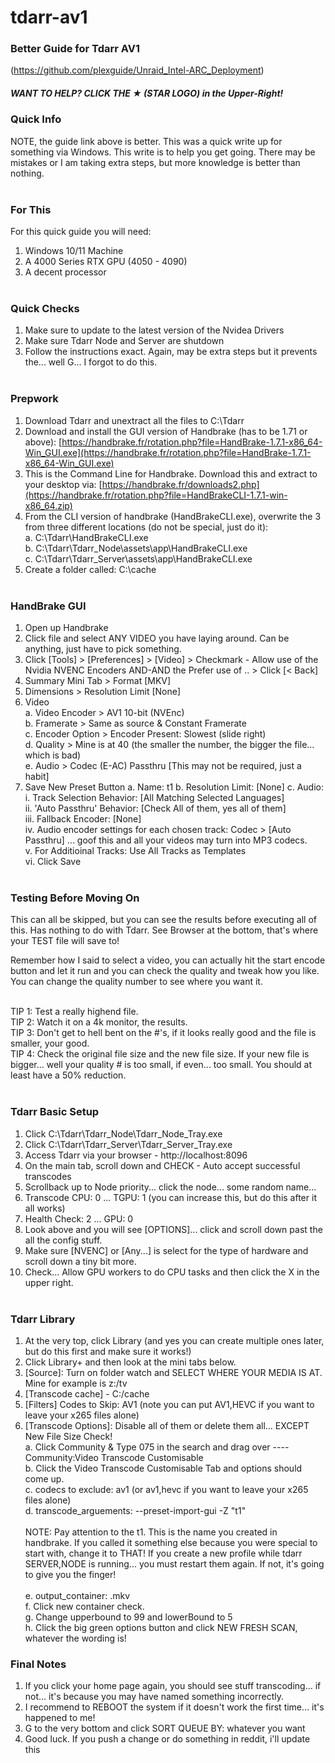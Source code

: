 # tdarr-av1

### Better Guide for Tdarr AV1
(https://github.com/plexguide/Unraid_Intel-ARC_Deployment)

##### WANT TO HELP? CLICK THE ★ (STAR LOGO) in the Upper-Right! 

### Quick Info
NOTE, the guide link above is better. This was a quick write up for something via Windows. This write is to help you get going. There may be mistakes or I am taking extra steps, but more knowledge is better than nothing.
<br><br>

### For This
For this quick guide you will need:
1. Windows 10/11 Machine
2. A 4000 Series RTX GPU (4050 - 4090)
3. A decent processor
<br><br>

### Quick Checks
1. Make sure to update to the latest version of the Nvidea Drivers
2. Make sure Tdarr Node and Server are shutdown
3. Follow the instructions exact. Again, may be extra steps but it prevents the... well G... I forgot to do this.
<br><br>

### Prepwork
1. Download Tdarr and unextract all the files to C:\Tdarr 
2. Download and install the GUI version of Handbrake (has to be 1.71 or above): [https://handbrake.fr/rotation.php?file=HandBrake-1.7.1-x86_64-Win_GUI.exe](https://handbrake.fr/rotation.php?file=HandBrake-1.7.1-x86_64-Win_GUI.exe) 
3. This is the Command Line for Handbrake. Download this and extract to your desktop via: [https://handbrake.fr/downloads2.php](https://handbrake.fr/rotation.php?file=HandBrakeCLI-1.7.1-win-x86_64.zip)
4. From the CLI version of handbrake (HandBrakeCLI.exe), overwrite the 3 from three different locations (do not be special, just do it):
   <br>a. C:\Tdarr\HandBrakeCLI.exe
   <br>b. C:\Tdarr\Tdarr_Node\assets\app\HandBrakeCLI.exe
   <br>c. C:\Tdarr\Tdarr_Server\assets\app\HandBrakeCLI.exe
5. Create a folder called: C:\cache
<br><br>

### HandBrake GUI
1. Open up Handbrake
2. Click file and select ANY VIDEO you have laying around. Can be anything, just have to pick something.
3. Click [Tools] > [Preferences] > [Video] > Checkmark - Allow use of the Nvidia NVENC Encoders AND-AND the Prefer use of .. > Click [< Back]
4. Summary Mini Tab > Format [MKV]
5. Dimensions > Resolution Limit [None]
6. Video
    <br>a. Video Encoder > AV1 10-bit (NVEnc)
    <br>b. Framerate > Same as source & Constant Framerate
    <br>c. Encoder Option > Encoder Present: Slowest (slide right)
    <br>d. Quality > Mine is at 40 (the smaller the number, the bigger the file... which is bad)
    <br>e. Audio > Codec (E-AC) Passthru [This may not be required, just a habit]
7. Save New Preset Button
   a. Name: t1
   b. Resolution Limit: [None]
   c. Audio:
     <br>i. Track Selection Behavior: [All Matching Selected Languages]
     <br>ii. 'Auto Passthru' Behavior: [Check All of them, yes all of them]
     <br>iii. Fallback Encoder: [None]
     <br>iv. Audio encoder settings for each chosen track: Codec > [Auto Passthru] ... goof this and all your videos may turn into MP3 codecs.
     <br>v. For Additioinal Tracks: Use All Tracks as Templates
     <br>vi. Click Save
<br><br>
### Testing Before Moving On

This can all be skipped, but you can see the results before executing all of this. Has nothing to do with Tdarr. See Browser at the bottom, that's where your TEST file will save to!

Remember how I said to select a video, you can actually hit the start encode button and let it run and you can check the quality and tweak how you like. You can change the quality number to see where you want it.

 <br>TIP 1: Test a really highend file.
 <br>TIP 2: Watch it on a 4k monitor, the results.
 <br>TIP 3: Don't get to hell bent on the #'s, if it looks really good and the file is smaller, your good.
 <br>TIP 4: Check the original file size and the new file size. If your new file is bigger... well your quality # is too small, if even... too small. You should at least have a 50% reduction.
<br><br>
### Tdarr Basic Setup
1. Click C:\Tdarr\Tdarr_Node\Tdarr_Node_Tray.exe
2. Click C:\Tdarr\Tdarr_Server\Tdarr_Server_Tray.exe
3. Access Tdarr via your browser - http://localhost:8096
4. On the main tab, scroll down and CHECK - Auto accept successful transcodes
5. Scrollback up to Node priority... click the node... some random name...
6. Transcode CPU: 0 ... TGPU: 1 (you can increase this, but do this after it all works)
7. Health Check: 2 ... GPU: 0
8. Look above and you will see [OPTIONS]... click and scroll down past the all the config stuff.
9. Make sure [NVENC] or [Any...] is select for the type of hardware and scroll down a tiny bit more.
10. Check... Allow GPU workers to do CPU tasks and then click the X in the upper right.
<br><br>
### Tdarr Library
1. At the very top, click Library (and yes you can create multiple ones later, but do this first and make sure it works!)
2. Click Library+ and then look at the mini tabs below.
3. [Source]: Turn on folder watch and SELECT WHERE YOUR MEDIA IS AT. Mine for example is z:/tv
4. [Transcode cache] - C:/cache
5. [Filters] Codes to Skip: AV1 (note you can put AV1,HEVC if you want to leave your x265 files alone)
6. [Transcode Options]: Disable all of them or delete them all... EXCEPT New File Size Check!
   <br>a. Click Community & Type 075 in the search and drag over ---- Community:Video Transcode Customisable
   <br>b. Click the Video Transcode Customisable Tab and options should come up.
   <br>c. codecs to exclude: av1 (or av1,hevc if you want to leave your x265 files alone)
   <br>d. transcode_arguements: --preset-import-gui -Z "t1"
   <br><br>
   NOTE: Pay attention to the t1. This is the name you created in handbrake. If you called it something else because you were special to start with, change it to THAT! If you create a new profile while tdarr SERVER,NODE is running... you must restart them again. If not, it's going to give you the finger!
   <br><br>e. output_container: .mkv
   <br>f. Click new container check.
   <br>g. Change upperbound to 99 and lowerBound to 5
   <br>h. Click the big green options button and click NEW FRESH SCAN, whatever the wording is!

### Final Notes
1. If you click your home page again, you should see stuff transcoding... if not... it's because you may have named something incorrectly.
2. I recommend to REBOOT the system if it doesn't work the first time... it's happened to me!
3. G to the very bottom and click SORT QUEUE BY: whatever you want
4. Good luck. If you push a change or do something in reddit, i'll update this
   
   


